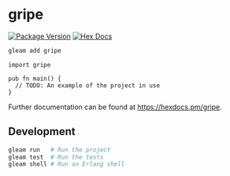 # gripe 

[![Package Version](https://img.shields.io/hexpm/v/stripe)](https://hex.pm/packages/stripe)
[![Hex Docs](https://img.shields.io/badge/hex-docs-ffaff3)](https://hexdocs.pm/stripe/)

```sh
gleam add gripe
```
```gleam
import gripe

pub fn main() {
  // TODO: An example of the project in use
}
```

Further documentation can be found at <https://hexdocs.pm/gripe>.

## Development

```sh
gleam run   # Run the project
gleam test  # Run the tests
gleam shell # Run an Erlang shell
```

